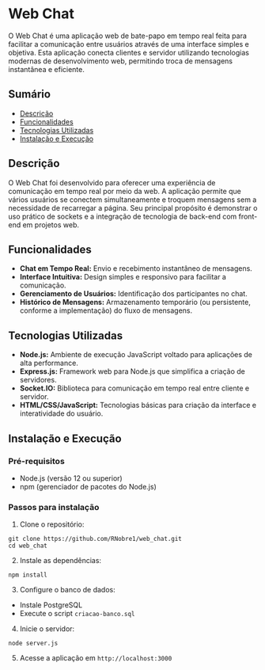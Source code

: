# Web Chat

O Web Chat é uma aplicação web de bate-papo em tempo real feita para facilitar a comunicação entre usuários através de uma interface simples e objetiva. Esta aplicação conecta clientes e servidor utilizando tecnologias modernas de desenvolvimento web, permitindo troca de mensagens instantânea e eficiente.

## Sumário
- [Descrição](#descrição)
- [Funcionalidades](#funcionalidades)
- [Tecnologias Utilizadas](#tecnologias-utilizadas)
- [Instalação e Execução](#instalação-e-execução)

## Descrição

O Web Chat foi desenvolvido para oferecer uma experiência de comunicação em tempo real por meio da web. A aplicação permite que vários usuários se conectem simultaneamente e troquem mensagens sem a necessidade de recarregar a página. Seu principal propósito é demonstrar o uso prático de sockets e a integração de tecnologia de back-end com front-end em projetos web.

## Funcionalidades

- **Chat em Tempo Real:** Envio e recebimento instantâneo de mensagens.
- **Interface Intuitiva:** Design simples e responsivo para facilitar a comunicação.
- **Gerenciamento de Usuários:** Identificação dos participantes no chat.
- **Histórico de Mensagens:** Armazenamento temporário (ou persistente, conforme a implementação) do fluxo de mensagens.

## Tecnologias Utilizadas

- **Node.js:** Ambiente de execução JavaScript voltado para aplicações de alta performance.
- **Express.js:** Framework web para Node.js que simplifica a criação de servidores.
- **Socket.IO:** Biblioteca para comunicação em tempo real entre cliente e servidor.
- **HTML/CSS/JavaScript:** Tecnologias básicas para criação da interface e interatividade do usuário.

## Instalação e Execução

### Pré-requisitos

- Node.js (versão 12 ou superior)
- npm (gerenciador de pacotes do Node.js)

### Passos para instalação

1. Clone o repositório:
```
git clone https://github.com/RNobre1/web_chat.git
cd web_chat
```

2. Instale as dependências:
```
npm install
```

3. Configure o banco de dados:
- Instale PostgreSQL
- Execute o script `criacao-banco.sql`

4. Inicie o servidor:
```
node server.js
```

5. Acesse a aplicação em `http://localhost:3000`
